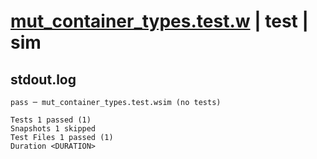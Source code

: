 # [mut_container_types.test.w](../../../../../tests/valid/mut_container_types.test.w) | test | sim

## stdout.log
```log
pass ─ mut_container_types.test.wsim (no tests)

Tests 1 passed (1)
Snapshots 1 skipped
Test Files 1 passed (1)
Duration <DURATION>
```

